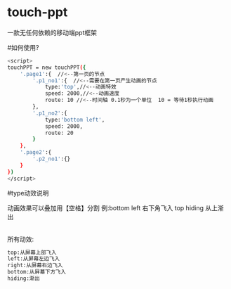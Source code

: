 # touch-ppt
一款无任何依赖的移动端ppt框架

#如何使用?



```bash
<script>
touchPPT = new touchPPT({
    '.page1':{  //<--第一页的节点
        '.p1_no1':{  //<--需要在第一页产生动画的节点
            type:'top',//<--动画特效
            speed: 2000,//<--动画速度
            route: 10 //<--时间轴 0.1秒为一个单位  10 = 等待1秒执行动画
        },
        '.p1_no2':{
            type:'bottom left',
            speed: 2000,
            route: 20
        }
    },
    '.page2':{
        '.p2_no1':{}
    }
})
</script>
```


#type动效说明

动画效果可以叠加用【空格】分割  例:bottom left  右下角飞入  top hiding 从上渐出</br></br>

所有动效:
```bash
top:从屏幕上部飞入
left:从屏幕左边飞入
right:从屏幕右边飞入
bottom:从屏幕下方飞入
hiding:渐出
```
